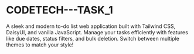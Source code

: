 # CODETECH---TASK_1
A sleek and modern to-do list web application built with Tailwind CSS, DaisyUI, and vanilla JavaScript. Manage your tasks efficiently with features like due dates, status filters, and bulk deletion. Switch between multiple themes to match your style!
